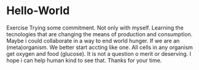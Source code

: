 # Hello-World
Exercise
Trying some commitment.
Not only with myself.
Learning the tecnologies that are changing the means of production and consumption.
Maybe i could collaborate in a way to end world hunger.
If we are an (meta)organism. We better start accting like one.
All cells in any organism get oxygen and food (glucose).
It is not a question o merit or deserving.
I hope i can help human kind to see that.
Thanks for your time.
